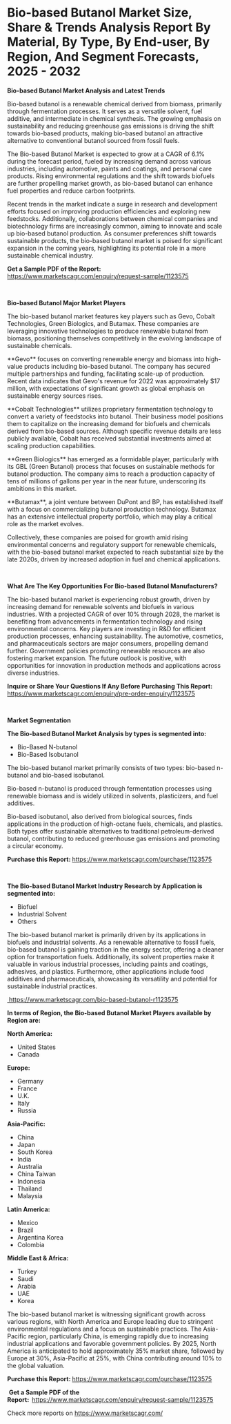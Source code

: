 <p><h1>Bio-based Butanol Market Size, Share & Trends Analysis Report By Material, By Type, By End-user, By Region, And Segment Forecasts, 2025 - 2032</h1></p><p><strong>Bio-based Butanol Market Analysis and Latest Trends</strong></p>
<p><p>Bio-based butanol is a renewable chemical derived from biomass, primarily through fermentation processes. It serves as a versatile solvent, fuel additive, and intermediate in chemical synthesis. The growing emphasis on sustainability and reducing greenhouse gas emissions is driving the shift towards bio-based products, making bio-based butanol an attractive alternative to conventional butanol sourced from fossil fuels.</p><p>The Bio-based Butanol Market is expected to grow at a CAGR of 6.1% during the forecast period, fueled by increasing demand across various industries, including automotive, paints and coatings, and personal care products. Rising environmental regulations and the shift towards biofuels are further propelling market growth, as bio-based butanol can enhance fuel properties and reduce carbon footprints.</p><p>Recent trends in the market indicate a surge in research and development efforts focused on improving production efficiencies and exploring new feedstocks. Additionally, collaborations between chemical companies and biotechnology firms are increasingly common, aiming to innovate and scale up bio-based butanol production. As consumer preferences shift towards sustainable products, the bio-based butanol market is poised for significant expansion in the coming years, highlighting its potential role in a more sustainable chemical industry.</p></p>
<p><strong>Get a Sample PDF of the Report:&nbsp;</strong> <a href="https://www.marketscagr.com/enquiry/request-sample/1123575?utm_campaign=3222&utm_medium=2&utm_source=Github&utm_content=ia&utm_term=04042025&utm_id=bio-based-butanol">https://www.marketscagr.com/enquiry/request-sample/1123575</a></p>
<p>&nbsp;</p>
<p><strong>Bio-based Butanol Major Market Players</strong></p>
<p><p>The bio-based butanol market features key players such as Gevo, Cobalt Technologies, Green Biologics, and Butamax. These companies are leveraging innovative technologies to produce renewable butanol from biomass, positioning themselves competitively in the evolving landscape of sustainable chemicals.</p><p>**Gevo** focuses on converting renewable energy and biomass into high-value products including bio-based butanol. The company has secured multiple partnerships and funding, facilitating scale-up of production. Recent data indicates that Gevo's revenue for 2022 was approximately $17 million, with expectations of significant growth as global emphasis on sustainable energy sources rises.</p><p>**Cobalt Technologies** utilizes proprietary fermentation technology to convert a variety of feedstocks into butanol. Their business model positions them to capitalize on the increasing demand for biofuels and chemicals derived from bio-based sources. Although specific revenue details are less publicly available, Cobalt has received substantial investments aimed at scaling production capabilities.</p><p>**Green Biologics** has emerged as a formidable player, particularly with its GBL (Green Butanol) process that focuses on sustainable methods for butanol production. The company aims to reach a production capacity of tens of millions of gallons per year in the near future, underscoring its ambitions in this market.</p><p>**Butamax**, a joint venture between DuPont and BP, has established itself with a focus on commercializing butanol production technology. Butamax has an extensive intellectual property portfolio, which may play a critical role as the market evolves.</p><p>Collectively, these companies are poised for growth amid rising environmental concerns and regulatory support for renewable chemicals, with the bio-based butanol market expected to reach substantial size by the late 2020s, driven by increased adoption in fuel and chemical applications.</p></p>
<p>&nbsp;</p>
<p><strong>What Are The Key Opportunities For Bio-based Butanol Manufacturers?</strong></p>
<p><p>The bio-based butanol market is experiencing robust growth, driven by increasing demand for renewable solvents and biofuels in various industries. With a projected CAGR of over 10% through 2028, the market is benefiting from advancements in fermentation technology and rising environmental concerns. Key players are investing in R&D for efficient production processes, enhancing sustainability. The automotive, cosmetics, and pharmaceuticals sectors are major consumers, propelling demand further. Government policies promoting renewable resources are also fostering market expansion. The future outlook is positive, with opportunities for innovation in production methods and applications across diverse industries.</p></p>
<p><strong>Inquire or Share Your Questions If Any Before Purchasing This Report:</strong> <a href="https://www.marketscagr.com/enquiry/pre-order-enquiry/1123575?utm_campaign=3222&utm_medium=2&utm_source=Github&utm_content=ia&utm_term=04042025&utm_id=bio-based-butanol">https://www.marketscagr.com/enquiry/pre-order-enquiry/1123575</a></p>
<p>&nbsp;</p>
<p><strong>Market Segmentation</strong></p>
<p><strong>The Bio-based Butanol Market Analysis by types is segmented into:</strong></p>
<p><ul><li>Bio-Based N-butanol</li><li>Bio-Based Isobutanol</li></ul></p>
<p><p>The bio-based butanol market primarily consists of two types: bio-based n-butanol and bio-based isobutanol. </p><p>Bio-based n-butanol is produced through fermentation processes using renewable biomass and is widely utilized in solvents, plasticizers, and fuel additives. </p><p>Bio-based isobutanol, also derived from biological sources, finds applications in the production of high-octane fuels, chemicals, and plastics. Both types offer sustainable alternatives to traditional petroleum-derived butanol, contributing to reduced greenhouse gas emissions and promoting a circular economy.</p></p>
<p><strong>Purchase this Report:&nbsp;</strong><a href="https://www.marketscagr.com/purchase/1123575?utm_campaign=3222&utm_medium=2&utm_source=Github&utm_content=ia&utm_term=04042025&utm_id=bio-based-butanol">https://www.marketscagr.com/purchase/1123575</a></p>
<p>&nbsp;</p>
<p><strong>The Bio-based Butanol Market Industry Research by Application is segmented into:</strong></p>
<p><ul><li>Biofuel</li><li>Industrial Solvent</li><li>Others</li></ul></p>
<p><p>The bio-based butanol market is primarily driven by its applications in biofuels and industrial solvents. As a renewable alternative to fossil fuels, bio-based butanol is gaining traction in the energy sector, offering a cleaner option for transportation fuels. Additionally, its solvent properties make it valuable in various industrial processes, including paints and coatings, adhesives, and plastics. Furthermore, other applications include food additives and pharmaceuticals, showcasing its versatility and potential for sustainable industrial practices.</p></p>
<p><a href="https://www.marketscagr.com/bio-based-butanol-r1123575?utm_campaign=3222&utm_medium=2&utm_source=Github&utm_content=ia&utm_term=04042025&utm_id=bio-based-butanol">&nbsp;https://www.marketscagr.com/bio-based-butanol-r1123575</a></p>
<p><strong>In terms of Region, the Bio-based Butanol Market Players available by Region are:</strong></p>
<p>
    <p> <strong> North America: </strong>
        <ul>
            <li>United States</li>
            <li>Canada</li>
        </ul>
        </p> 
    <p> <strong> Europe: </strong>
        <ul>
            <li>Germany</li>
            <li>France</li>
            <li>U.K.</li>
            <li>Italy</li>
            <li>Russia</li>
        </ul>
        </p> 
    <p> <strong> Asia-Pacific: </strong>
        <ul>
            <li>China</li>
            <li>Japan</li>
            <li>South Korea</li>
            <li>India</li>
            <li>Australia</li>
            <li>China Taiwan</li>
            <li>Indonesia</li>
            <li>Thailand</li>
            <li>Malaysia</li>
        </ul>
        </p> 
    <p> <strong> Latin America: </strong>
        <ul>
            <li>Mexico</li>
            <li>Brazil</li>
            <li>Argentina Korea</li>
            <li>Colombia</li>
        </ul>
        </p> 
    <p> <strong> Middle East & Africa: </strong>
        <ul>
            <li>Turkey</li>
            <li>Saudi</li>
            <li>Arabia</li>
            <li>UAE</li>
            <li>Korea</li>
        </ul>
    </p>
    </p>
<p><p>The bio-based butanol market is witnessing significant growth across various regions, with North America and Europe leading due to stringent environmental regulations and a focus on sustainable practices. The Asia-Pacific region, particularly China, is emerging rapidly due to increasing industrial applications and favorable government policies. By 2025, North America is anticipated to hold approximately 35% market share, followed by Europe at 30%, Asia-Pacific at 25%, with China contributing around 10% to the global valuation.</p></p>
<p><strong>Purchase this Report: </strong><a href="https://www.marketscagr.com/purchase/1123575?utm_campaign=3222&utm_medium=2&utm_source=Github&utm_content=ia&utm_term=04042025&utm_id=bio-based-butanol">https://www.marketscagr.com/purchase/1123575</a></p>
<p>&nbsp;<strong>Get a Sample PDF of the Report:&nbsp;&nbsp;</strong><a href="https://www.marketscagr.com/enquiry/request-sample/1123575?utm_campaign=3222&utm_medium=2&utm_source=Github&utm_content=ia&utm_term=04042025&utm_id=bio-based-butanol">https://www.marketscagr.com/enquiry/request-sample/1123575</a></p>
<p><strong></strong></p>
<p>Check more reports on <a href="https://www.marketscagr.com/?utm_campaign=3222&utm_medium=2&utm_source=Github&utm_content=ia&utm_term=04042025&utm_id=bio-based-butanol">https://www.marketscagr.com/</a></p>